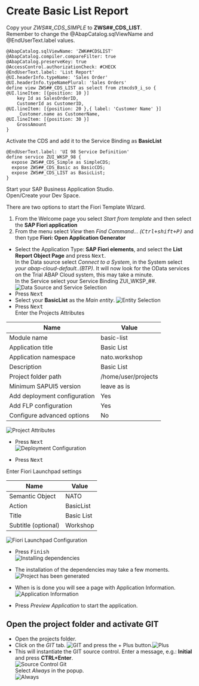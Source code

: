 # Create Basic List Report

Copy your *ZWS##_CDS_SIMPLE* to **ZWS##_CDS_LIST**.</br>
Remember to change the @AbapCatalog.sqlViewName and @EndUserText.label values.</br>

```ABAP CDS
@AbapCatalog.sqlViewName: 'ZWK##CDSLIST'
@AbapCatalog.compiler.compareFilter: true
@AbapCatalog.preserveKey: true
@AccessControl.authorizationCheck: #CHECK
@EndUserText.label: 'List Report'
@UI.headerInfo.typeName: 'Sales Order'
@UI.headerInfo.typeNamePlural: 'Sales Orders'
define view ZWS##_CDS_LIST as select from ztmcds9_i_so {
@UI.lineItem: [{position: 10 }]
    key Id as SalesOrderID,
    CustomerId as CustomerID,
@UI.lineItem: [{position: 20 },{ label: 'Customer Name' }]    
    _Customer.name as CustomerName,
@UI.lineItem: [{position: 30 }]    
    GrossAmount
}
```

Activate the CDS and add it to the Service Binding as **BasicList**

```ABAP CDS
@EndUserText.label: 'UI 98 Service Definition'
define service ZUI_WKSP_98 {
  expose ZWS##_CDS_Simple as SimpleCDS;
  expose ZWS##_CDS_Basic as BasicCDS;
  expose ZWS##_CDS_LIST as BasicList;
}
```

Start your SAP Business Application Studio.</br>
Open/Create your Dev Space.

There are two options to start the Fiori Template Wizard.</br>

1. From the Welcome page you select *Start from template* and then select the **SAP Fiori application**
2. From the menu select *View* then *Find Command... (<kbd>Ctrl</kdb>+<kbd>shift</kbd>+<kbd>P</kbd>)* and then type **Fiori: Open Application Generator**

* Select the Application Type: **SAP Fiori elements**, and select the **List Report Object Page** and press <kbd>Next</kbd>.</br>
In the Data source select *Connect to a System*, in the System select *your abap-cloud-default..(BTP)*. It will now look for the OData services on the Trial ABAP Cloud system, this may take a minute.</br>
In the Service select your Service Binding ZUI_WKSP_##.
![Data Source and Service Selection](../../Images/012.png)</br>
* Press <kbd>Next</kbd></br>
* Select your **BasicList** as the *Main entity*.
![Entity Selection](../../Images/013.png)</br>
* Press <kbd>Next</kbd></br>
Enter the Projects Attributes

| Name | Value |
| ------------ | ------------- |
| Module name | basic-list |
| Application title | Basic List |
| Application namespace | nato.workshop |
| Description | Basic List |
| Project folder path | /home/user/projects |
| Minimum SAPUI5 version| leave as is |
| Add deployment configuration | Yes |
| Add FLP configuration | Yes |
| Configure advanced options| No |

![Project Attributes](../../Images/014.png)</br>

* Press <kbd>Next</kbd></br>
![Deployment Configuration](../../Images/015.png)</br>

* Press <kbd>Next</kbd></br>

Enter Fiori Launchpad settings

| Name | Value |
| ------------ | ------------- |
| Semantic Object | NATO |
| Action | BasicList |
| Title | Basic List |
| Subtitle (optional) | Workshop |

![Fiori Launchpad Configuration](../../Images/016.png)</br>

* Press <kbd>Finish</kbd></br>
![Installing dependencies](../../Images/017.png)</br>

* The installation of the dependencies may take a few moments.</br>
![Project has been generated](../../Images/018.png)</br>

* When is is done you will see a page with Application Information.
![Application Information](../../Images/019.png)</br>

* Press *Preview Application* to start the application.

## Open the project folder and activate GIT

* Open the projects folder.</br>
* Click on the *GIT* tab. ![GIT](../../Images/020.png) and press the + Plus button.![Plus](./../../Images/021.png)</br>
* This will instantiate the GIT source control. Enter a message, e.g.: **Initial** and press **CTRL+Enter**.</br>
![Source Control Git](../../Images/022.png)</br>
Select *Always* in the popup.</br>
![Always](../../Images/023.png)</br>
